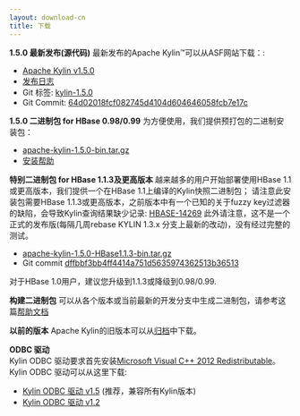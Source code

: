 ```yaml
---
layout: download-cn
title: 下载
---
```


__1.5.0 最新发布(源代码)__
最新发布的Apache Kylin™可以从ASF网站下载：:

* [Apache Kylin v1.5.0](http://www.apache.org/dyn/closer.cgi/kylin/apache-kylin-1.5.0/)
* [发布日志](http://kylin.apache.org/docs15/release_notes.html)
* Git 标签: [kylin-1.5.0](https://github.com/apache/kylin/tree/kylin-1.5.0)
* Git Commit: [64d02018fcf082745d4104d604646058fcb7e17c](https://github.com/apache/kylin/commit/64d02018fcf082745d4104d604646058fcb7e17c)

__1.5.0 二进制包 for HBase 0.98/0.99__
为方便使用，我们提供预打包的二进制安装包：

* [apache-kylin-1.5.0-bin.tar.gz](https://dist.apache.org/repos/dist/release/kylin/apache-kylin-1.5.0/apache-kylin-1.5.0-bin.tar.gz)
* [安装帮助](http://kylin.apache.org/docs15/install)

__特别二进制包 for HBase 1.1.3及更高版本__
越来越多的用户开始部署使用HBase 1.1或更高版本，我们提供一个在HBase 1.1上编译的Kylin快照二进制包；
请注意此安装包需要HBase 1.1.3或更高版本，之前版本中有一个已知的关于fuzzy key过滤器的缺陷，会导致Kylin查询结果缺少记录: [HBASE-14269](https://issues.apache.org/jira/browse/HBASE-14269)
此外请注意，这不是一个正式的发布版(每隔几周rebase KYLIN 1.3.x 分支上最新的改动)，没有经过完整的测试。

* [apache-kylin-1.5.0-HBase1.1.3-bin.tar.gz](https://dist.apache.org/repos/dist/release/kylin/apache-kylin-1.5.0/apache-kylin-1.5.0-HBase1.1.3-bin.tar.gz)
* Git commit [dffbbf3bb4ff4414a751d5635974362513b36513](https://github.com/apache/kylin/commit/dffbbf3bb4ff4414a751d5635974362513b36513) 

对于HBase 1.0用户，建议您升级到1.1.3或降级到0.98/0.99.

__构建二进制包__
可以从各个版本或当前最新的开发分支中生成二进制包，请参考这篇[帮助文档](https://kylin.apache.org/development/howto_package.html)

__以前的版本__
Apache Kylin的旧版本可以从[归档](https://archive.apache.org/dist/kylin/)中下载。

__ODBC 驱动__  
Kylin ODBC 驱动要求首先安装[Microsoft Visual C++ 2012 Redistributable]()。 
Kylin ODBC 驱动可以从这里下载:

* [Kylin ODBC 驱动 v1.5](http://kylin.apache.org/download/KylinODBCDriver-1.5.zip) (推荐，兼容所有Kylin版本)
* [Kylin ODBC 驱动 v1.2](http://kylin.apache.org/download/KylinODBCDriver-1.2.zip)
